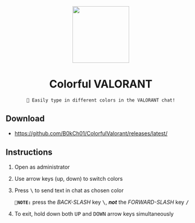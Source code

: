 <div align=center>

  <img src="https://vgraphs.com/images/players/sprays/valorant-collectible-salt-shaker-spray.png" width=150>
  
  # Colorful VALORANT
  
  ```
  🎨 Easily type in different colors in the VALORANT chat!
  ```

</div>

## Download
- https://github.com/B0kCh01/ColorfulValorant/releases/latest/

## Instructions
1. Open as administrator
2. Use arrow keys (up, down) to switch colors
3. Press <kbd>\\</kbd> to send text in chat as chosen color

    **`📌NOTE:`** press the *BACK-SLASH* key <kbd>\\</kbd>, ___not___ the *FORWARD-SLASH* key <kbd>/</kbd>

4. To exit, hold down both <kbd>UP</kbd> and <kbd>DOWN</kbd> arrow keys simultaneously
